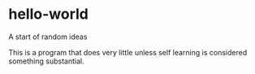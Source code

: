 # hello-world
A start of random ideas

This is a program that does very little unless self learning is considered
something substantial. 
